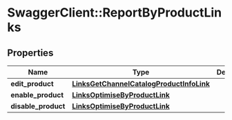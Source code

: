 # SwaggerClient::ReportByProductLinks

## Properties
Name | Type | Description | Notes
------------ | ------------- | ------------- | -------------
**edit_product** | [**LinksGetChannelCatalogProductInfoLink**](LinksGetChannelCatalogProductInfoLink.md) |  | [optional] 
**enable_product** | [**LinksOptimiseByProductLink**](LinksOptimiseByProductLink.md) |  | [optional] 
**disable_product** | [**LinksOptimiseByProductLink**](LinksOptimiseByProductLink.md) |  | [optional] 


